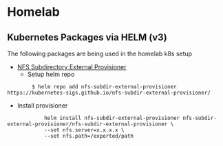 # Homelab

## Kubernetes Packages via HELM (v3)
The following packages are being used in the homelab k8s setup
- [NFS Subdirectory External Provisioner](https://github.com/kubernetes-sigs/nfs-subdir-external-provisioner)
    - Setup helm repo
```
        $ helm repo add nfs-subdir-external-provisioner https://kubernetes-sigs.github.io/nfs-subdir-external-provisioner/
```
- Install provisioner 
```
            helm install nfs-subdir-external-provisioner nfs-subdir-external-provisioner/nfs-subdir-external-provisioner \
            --set nfs.server=x.x.x.x \
            --set nfs.path=/exported/path
```
